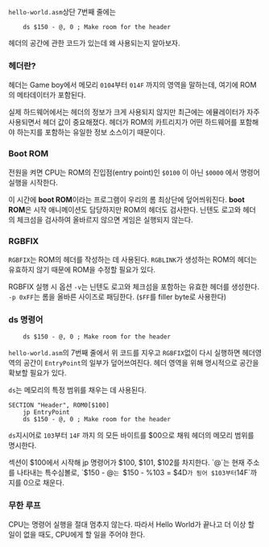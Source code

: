 `hello-world.asm`상단 7번째 줄에는
```rgbasm
    ds $150 - @, 0 ; Make room for the header
```
헤더의 공간에 관한 코드가 있는데 왜 사용되는지 알아보자.

### 헤더란?
헤더는 Game boy에서 메모리 `0104`부터 `014F` 까지의 영역을 말하는데, 여기에 ROM의 메타데이터가 포함된다. 

실제 하드웨어에서는 헤더의 정보가 크게 사용되지 않지만 최근에는 에뮬레이터가 자주 사용되면서 헤더 값이 중요해졌다. 헤더가 ROM의 카트리지가 어떤 하드웨어를 포함해야 하는지를 포함하는 유일한 정보 소스이기 때문이다.

### Boot ROM
전원을 켜면 CPU는 ROM의 진입점(entry point)인 `$0100` 이 아닌 `$0000` 에서 명령어 실행을 시작한다.

이 시간에 **boot ROM**이라는 프로그램이 우리의 롬 최상단에 덮어씌워진다. **boot ROM**은 시작 애니메이션도 담당하지만 ROM의 헤더도 검사한다. 닌텐도 로고와 헤더의 체크섬을 검사하여 올바르지 않으면 게임은 실행되지 않는다.

### RGBFIX
`RGBFIX`는 ROM의 헤더를 작성하는 데 사용된다. `RGBLINK`가 생성하는 ROM의 헤더는 유효하지 않기 때문에 ROM을 수정할 필요가 있다.

RGBFIX 실행 시 옵션  `-v`는 닌텐도 로고와 체크섬을 포함하는 유효한 헤더를 생성한다. `-p 0xFF`는 롬을 올바른 사이즈로 패딩한다. (`$FF`를 filler byte로 사용한다)

### ds 명령어
```rgbasm
    ds $150 - @, 0 ; Make room for the header
```
`hello-world.asm`의 7번째 줄에서 위 코드를 지우고 `RGBFIX`없이 다시 실행하면 헤더영역의 공간이 `EntryPoint`의 일부가 덮어쓰여진다.
헤더 영역을 위해 명시적으로 공간을 확보할 필요가 있다.

`ds`는 메모리의 특정 범위를 채우는 데 사용된다.
```rgbasm
SECTION "Header", ROM0[$100]
    jp EntryPoint
    ds $150 - @, 0 ; Make room for the header
```

 `ds`지시어로 `103`부터 `14F` 까지 의 모든 바이트를 $00으로 채워 헤더의 메모리 범위를 명시한다.

섹션이 $100에서 시작해 jp 명령어가 $100, $101, $102를 차지한다.
`@`는 현재 주소를 나타내는 특수심볼로, `$150 - @`는 `$150 - %103 = $4D` 가 됭어 $103부터 `14F`까지를 0으로 채운다.

### 무한 루프
CPU는 명령어 실행을 절대 멈추지 않는다. 따라서 Hello World가 끝나고 더 이상 할 일이 없을 때도, CPU에게 할 일을 주어야 한다.